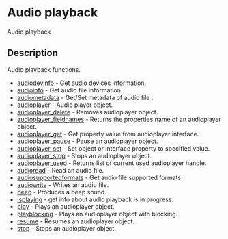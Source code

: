 

# Audio playback

Audio playback

## Description
Audio playback functions.


* [audiodevinfo](audiodevinfo.md) - Get audio devices information.
* [audioinfo](audioinfo.md) - Get audio file information.
* [audiometadata](audiometadata.md) - Get/Set metadata of audio file .
* [audioplayer](audioplayer.md) - Audio player object.
* [audioplayer_delete](audioplayer_delete.md) - Removes audioplayer object.
* [audioplayer_fieldnames](audioplayer_fieldnames.md) - Returns the properties name of an audioplayer object.
* [audioplayer_get](audioplayer_get.md) - Get property value from audioplayer interface.
* [audioplayer_pause](audioplayer_pause.md) - Pause an audioplayer object.
* [audioplayer_set](audioplayer_set.md) - Set object or interface property to specified value.
* [audioplayer_stop](audioplayer_stop.md) - Stops an audioplayer object.
* [audioplayer_used](audioplayer_used.md) - Returns list of current used audioplayer handle.
* [audioread](audioread.md) - Read an audio file.
* [audiosupportedformats](audiosupportedformats.md) - Get audio file supported formats.
* [audiowrite](audiowrite.md) - Writes an audio file.
* [beep](beep.md) - Produces a beep sound.
* [isplaying](isplaying.md) - get info about audio playback is in progress.
* [play](play.md) - Plays an audioplayer object.
* [playblocking](playblocking.md) - Plays an audioplayer object with blocking.
* [resume](resume.md) - Resumes an audioplayer object.
* [stop](stop.md) - Stops an audioplayer object.



